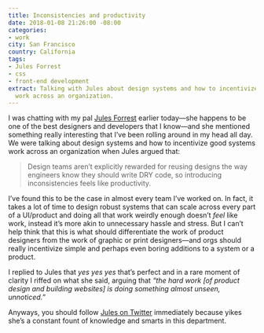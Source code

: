 ```yaml
---
title: Inconsistencies and productivity
date: 2018-01-08 21:26:00 -08:00
categories:
- work
city: San Francisco
country: California
tags:
- Jules Forrest
- css
- front-end development
extract: Talking with Jules about design systems and how to incentivize good systems
  work across an organization.
---
```


I was chatting with my pal [Jules Forrest](https://julesforrest.com/) earlier today—she happens to be one of the best designers and developers that I know—and she mentioned something really interesting that I’ve been rolling around in my head all day. We were talking about design systems and how to incentivize good systems work across an organization when Jules argued that:

> Design teams aren’t explicitly rewarded for reusing designs the way engineers know they should write DRY code, so introducing inconsistencies feels like productivity.

I’ve found this to be the case in almost every team I’ve worked on. In fact, it takes a lot of time to design robust systems that can scale across every part of a UI/product and doing all that work weirdly enough doesn’t *feel* like work, instead it’s more akin to unnecessary hassle and stress. But I can’t help think that this is what should differentiate the work of product designers from the work of graphic or print designers—and orgs should really incentivize simple and perhaps even boring additions to a system or a product.

I replied to Jules that *yes yes yes* that’s perfect and in a rare moment of clarity I riffed on what she said, arguing that *“the hard work [of product design and building websites] is doing something almost unseen, unnoticed.”*

Anyways, you should follow [Jules on Twitter](https://twitter.com/julesforrest) immediately because yikes she’s a constant fount of knowledge and smarts in this department.
